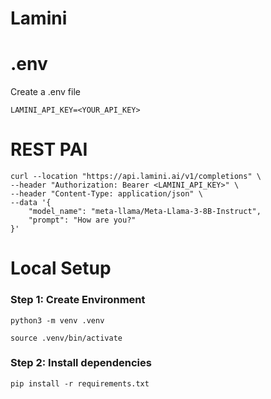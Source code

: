 # Lamini


# .env

Create a .env file
```.env
LAMINI_API_KEY=<YOUR_API_KEY>
```

# REST PAI

```curl
curl --location "https://api.lamini.ai/v1/completions" \
--header "Authorization: Bearer <LAMINI_API_KEY>" \
--header "Content-Type: application/json" \
--data '{
    "model_name": "meta-llama/Meta-Llama-3-8B-Instruct",
    "prompt": "How are you?"
}'
```

# Local Setup

### Step 1: Create Environment

```command
python3 -m venv .venv
```
```command
source .venv/bin/activate
```

### Step 2: Install dependencies

```command
pip install -r requirements.txt
```